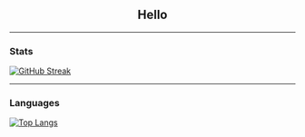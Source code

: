 
<!--
**graham-livingston/graham-livingston** is a ✨ _special_ ✨ repository because its `README.md` (this file) appears on your GitHub profile.

Here are some ideas to get you started:

- 🔭 I’m currently working on ...
- 🌱 I’m currently learning ...
- 👯 I’m looking to collaborate on ...
- 🤔 I’m looking for help with ...
- 💬 Ask me about ...
- 📫 How to reach me: ...
- 😄 Pronouns: ...
- ⚡ Fun fact: ...
-->

<div id="header" align="center">
  <h2>Hello</h2>
</div>
<div id="badges">
  <p href="www.linkedin.com>linkedin</p>
  <p href="www.grahamlivingston.com"></p>
</div>

---

### Stats
[![GitHub Streak](http://github-readme-streak-stats.herokuapp.com?user=graham-livingston&theme=dark&background=000000)](https://git.io/streak-stats)

---

### Languages
[![Top Langs](https://github-readme-stats.vercel.app/api/top-langs/?username=graham-livingston)](https://github.com/anuraghazra/github-readme-stats)
<!-- https://github.com/jbrouwer5/Blockchain-Project -->
